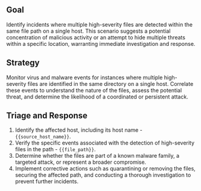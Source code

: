 ## Goal
Identify incidents where multiple high-severity files are detected within the same file path on a single host. This scenario suggests a potential concentration of malicious activity or an attempt to hide multiple threats within a specific location, warranting immediate investigation and response.

## Strategy
Monitor virus and malware events for instances where multiple high-severity files are identified in the same directory on a single host. Correlate these events to understand the nature of the files, assess the potential threat, and determine the likelihood of a coordinated or persistent attack.

## Triage and Response
1.  Identify the affected host, including its host name - `{{source_host_name}}`.
2.  Verify the specific events associated with the detection of high-severity files in the path - `{{file_path}}`.
3.  Determine whether the files are part of a known malware family, a targeted attack, or represent a broader compromise.
4.  Implement corrective actions such as quarantining or removing the files, securing the affected path, and conducting a thorough investigation to prevent further incidents.